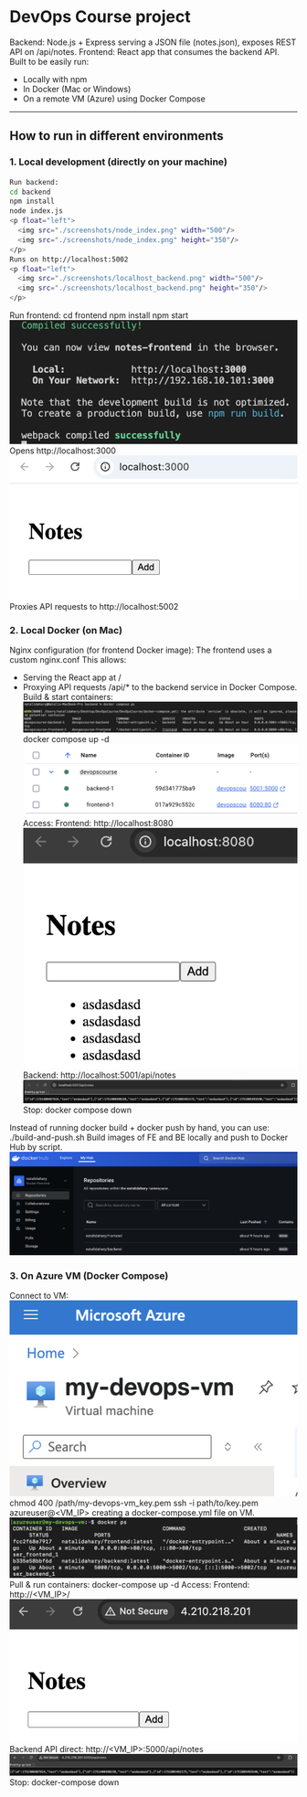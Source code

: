 # DevOps Course project
Backend: Node.js + Express serving a JSON file (notes.json), exposes REST API on /api/notes.
Frontend: React app that consumes the backend API.
Built to be easily run:
- Locally with npm
- In Docker (Mac or Windows)
- On a remote VM (Azure) using Docker Compose

---

## How to run in different environments

### 1. Local development (directly on your machine)
```bash
Run backend:
cd backend
npm install
node index.js
<p float="left">
  <img src="./screenshots/node_index.png" width="500"/>
  <img src="./screenshots/node_index.png" height="350"/>
</p>
Runs on http://localhost:5002
<p float="left">
  <img src="./screenshots/localhost_backend.png" width="500"/>
  <img src="./screenshots/localhost_backend.png" height="350"/>
</p>
``` 
Run frontend:
cd frontend
npm install
npm start
![npm start](./screenshots/npm_start.png)
Opens http://localhost:3000
![localhost frontend](./screenshots/localhost_frontend.png)
Proxies API requests to http://localhost:5002


### 2. Local Docker (on Mac)
Nginx configuration (for frontend Docker image):
The frontend uses a custom nginx.conf
This allows:
- Serving the React app at /
- Proxying API requests /api/* to the backend service in Docker Compose.
Build & start containers:
![docker compose ps](./screenshots/compose_ps_docker.png)
docker compose up -d
![build containers](./screenshots/build_containers.png)
Access:
Frontend: http://localhost:8080
![localhost frontend docker](./screenshots/localhost_frontend_docker.png)
Backend: http://localhost:5001/api/notes
![localhost backend docker](./screenshots/localhost_backend_docker.png)
Stop:
docker compose down

Instead of running docker build + docker push by hand, you can use:
./build-and-push.sh
Build images of FE and BE locally and push to Docker Hub by script.
![upload dockerhub](./screenshots/upload_dockerhub.png)


### 3. On Azure VM (Docker Compose)
Connect to VM:
![vm azure](./screenshots/vm_azure.png)
chmod 400 /path/my-devops-vm_key.pem
ssh -i path/to/key.pem azureuser@<VM_IP>
creating a docker-compose.yml file on VM.
![docker compose ps](./screenshots/compose_ps_vm.png)
Pull & run containers:
docker-compose up -d
Access:
Frontend: http://<VM_IP>/
![frontend vm](./screenshots/frontend_vm.png)
Backend API direct: http://<VM_IP>:5000/api/notes
![backend vm](./screenshots/backend_vm.png)
Stop:
docker-compose down
